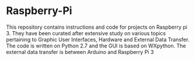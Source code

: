 # Raspberry-Pi
This repository contains instructions and code for projects on Raspberry pi 3. They have been curated after extensive study on various topics pertaining to Graphic User Interfaces, Hardware and External Data Transfer. The code is written on Python 2.7 and the GUI is based on WXpython. 
The external data transfer is between Arduino and Raspberry Pi 3
